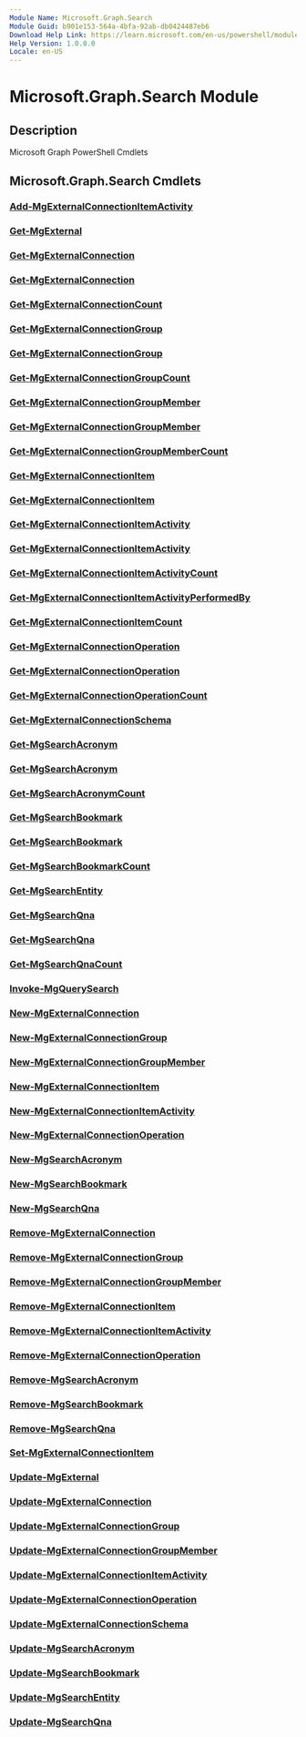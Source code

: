 ```yaml
---
Module Name: Microsoft.Graph.Search
Module Guid: b901e153-564a-4bfa-92ab-db0424487eb6
Download Help Link: https://learn.microsoft.com/en-us/powershell/module/microsoft.graph.search/?view=graph-powershell-1.0
Help Version: 1.0.0.0
Locale: en-US
---
```


# Microsoft.Graph.Search Module
## Description
Microsoft Graph PowerShell Cmdlets

## Microsoft.Graph.Search Cmdlets
### [Add-MgExternalConnectionItemActivity](Add-MgExternalConnectionItemActivity.md)

### [Get-MgExternal](Get-MgExternal.md)

### [Get-MgExternalConnection](Get-MgExternalConnection.md)

### [Get-MgExternalConnection](Get-MgExternalConnection.md)

### [Get-MgExternalConnectionCount](Get-MgExternalConnectionCount.md)

### [Get-MgExternalConnectionGroup](Get-MgExternalConnectionGroup.md)

### [Get-MgExternalConnectionGroup](Get-MgExternalConnectionGroup.md)

### [Get-MgExternalConnectionGroupCount](Get-MgExternalConnectionGroupCount.md)

### [Get-MgExternalConnectionGroupMember](Get-MgExternalConnectionGroupMember.md)

### [Get-MgExternalConnectionGroupMember](Get-MgExternalConnectionGroupMember.md)

### [Get-MgExternalConnectionGroupMemberCount](Get-MgExternalConnectionGroupMemberCount.md)

### [Get-MgExternalConnectionItem](Get-MgExternalConnectionItem.md)

### [Get-MgExternalConnectionItem](Get-MgExternalConnectionItem.md)

### [Get-MgExternalConnectionItemActivity](Get-MgExternalConnectionItemActivity.md)

### [Get-MgExternalConnectionItemActivity](Get-MgExternalConnectionItemActivity.md)

### [Get-MgExternalConnectionItemActivityCount](Get-MgExternalConnectionItemActivityCount.md)

### [Get-MgExternalConnectionItemActivityPerformedBy](Get-MgExternalConnectionItemActivityPerformedBy.md)

### [Get-MgExternalConnectionItemCount](Get-MgExternalConnectionItemCount.md)

### [Get-MgExternalConnectionOperation](Get-MgExternalConnectionOperation.md)

### [Get-MgExternalConnectionOperation](Get-MgExternalConnectionOperation.md)

### [Get-MgExternalConnectionOperationCount](Get-MgExternalConnectionOperationCount.md)

### [Get-MgExternalConnectionSchema](Get-MgExternalConnectionSchema.md)

### [Get-MgSearchAcronym](Get-MgSearchAcronym.md)

### [Get-MgSearchAcronym](Get-MgSearchAcronym.md)

### [Get-MgSearchAcronymCount](Get-MgSearchAcronymCount.md)

### [Get-MgSearchBookmark](Get-MgSearchBookmark.md)

### [Get-MgSearchBookmark](Get-MgSearchBookmark.md)

### [Get-MgSearchBookmarkCount](Get-MgSearchBookmarkCount.md)

### [Get-MgSearchEntity](Get-MgSearchEntity.md)

### [Get-MgSearchQna](Get-MgSearchQna.md)

### [Get-MgSearchQna](Get-MgSearchQna.md)

### [Get-MgSearchQnaCount](Get-MgSearchQnaCount.md)

### [Invoke-MgQuerySearch](Invoke-MgQuerySearch.md)

### [New-MgExternalConnection](New-MgExternalConnection.md)

### [New-MgExternalConnectionGroup](New-MgExternalConnectionGroup.md)

### [New-MgExternalConnectionGroupMember](New-MgExternalConnectionGroupMember.md)

### [New-MgExternalConnectionItem](New-MgExternalConnectionItem.md)

### [New-MgExternalConnectionItemActivity](New-MgExternalConnectionItemActivity.md)

### [New-MgExternalConnectionOperation](New-MgExternalConnectionOperation.md)

### [New-MgSearchAcronym](New-MgSearchAcronym.md)

### [New-MgSearchBookmark](New-MgSearchBookmark.md)

### [New-MgSearchQna](New-MgSearchQna.md)

### [Remove-MgExternalConnection](Remove-MgExternalConnection.md)

### [Remove-MgExternalConnectionGroup](Remove-MgExternalConnectionGroup.md)

### [Remove-MgExternalConnectionGroupMember](Remove-MgExternalConnectionGroupMember.md)

### [Remove-MgExternalConnectionItem](Remove-MgExternalConnectionItem.md)

### [Remove-MgExternalConnectionItemActivity](Remove-MgExternalConnectionItemActivity.md)

### [Remove-MgExternalConnectionOperation](Remove-MgExternalConnectionOperation.md)

### [Remove-MgSearchAcronym](Remove-MgSearchAcronym.md)

### [Remove-MgSearchBookmark](Remove-MgSearchBookmark.md)

### [Remove-MgSearchQna](Remove-MgSearchQna.md)

### [Set-MgExternalConnectionItem](Set-MgExternalConnectionItem.md)

### [Update-MgExternal](Update-MgExternal.md)

### [Update-MgExternalConnection](Update-MgExternalConnection.md)

### [Update-MgExternalConnectionGroup](Update-MgExternalConnectionGroup.md)

### [Update-MgExternalConnectionGroupMember](Update-MgExternalConnectionGroupMember.md)

### [Update-MgExternalConnectionItemActivity](Update-MgExternalConnectionItemActivity.md)

### [Update-MgExternalConnectionOperation](Update-MgExternalConnectionOperation.md)

### [Update-MgExternalConnectionSchema](Update-MgExternalConnectionSchema.md)

### [Update-MgSearchAcronym](Update-MgSearchAcronym.md)

### [Update-MgSearchBookmark](Update-MgSearchBookmark.md)

### [Update-MgSearchEntity](Update-MgSearchEntity.md)

### [Update-MgSearchQna](Update-MgSearchQna.md)




















